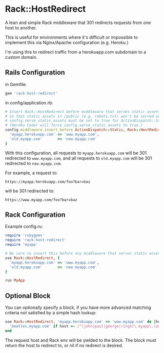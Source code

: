 Rack::HostRedirect
==================

A lean and simple Rack middleware that 301 redirects requests from one host to another.

This is useful for environments where it's difficult or impossible to implement this via Nginx/Apache configuration (e.g. Heroku.)

I'm using this to redirect traffic from a herokuapp.com subdomain to a custom domain.


Rails Configuration
-------------------

in Gemfile:

```ruby
gem 'rack-host-redirect'
```

in config/application.rb:

```ruby
# Insert Rack::HostRedirect before middleware that serves static assets,
# so that static assets in /public (e.g. robots.txt) won't be served under an obsolete host.
# config.serve_static_assets must be set to true for ActionDispatch::Static to be present
# (Heroku Cedar will force config.serve_static_assets to true.)
config.middleware.insert_before ActionDispatch::Static, Rack::HostRedirect, {
  'myapp.herokuapp.com' => 'www.myapp.com',
  'old.myapp.com'       => 'new.myapp.com'
}
```

With this configuration, all requests to ```myapp.herokuapp.com``` will be 301 redirected to ```www.myapp.com```, and all requests to ```old.myapp.com``` will be 301 redirected to ```new.myapp.com```.

For example, a request to:

```https://myapp.herokuapp.com/foo?bar=baz```

will be 301 redirected to:

```https://www.myapp.com/foo?bar=baz```


Rack Configuration
------------------

Example config.ru:

```ruby
require 'rubygems'
require 'rack-host-redirect'
require 'myapp'

# Be sure to insert this before any middleware that serves static assets
use Rack::HostRedirect, {
  'myapp.herokuapp.com' => 'www.myapp.com',
  'old.myapp.com'       => 'new.myapp.com'
}

run MyApp
```


Optional Block
--------------

You can optionally specify a block, if you have more advanced matching criteria not satisfied by a simple hash lookup:

```ruby
use Rack::HostRedirect, 'myapp.herokuapp.com' => 'www.myapp.com' do |host, env|
  'beatles.myapp.com' if host =~ /^(john|paul|george|ringo)\.myapp\.com/
end
```

The request host and Rack env will be yielded to the block. The block must return the host to redirect to, or nil if no redirect is desired.

